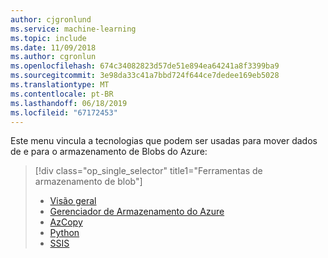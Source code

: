 ```yaml
---
author: cjgronlund
ms.service: machine-learning
ms.topic: include
ms.date: 11/09/2018
ms.author: cgronlun
ms.openlocfilehash: 674c34082823d57de51e894ea64241a8f3399ba9
ms.sourcegitcommit: 3e98da33c41a7bbd724f644ce7dedee169eb5028
ms.translationtype: MT
ms.contentlocale: pt-BR
ms.lasthandoff: 06/18/2019
ms.locfileid: "67172453"
---
```

<!-- Guidance on technologies used to move data to and/or from Azure Blob storage are linked here:
-->
Este menu vincula a tecnologias que podem ser usadas para mover dados de e para o armazenamento de Blobs do Azure:

> [!div class="op_single_selector" title1="Ferramentas de armazenamento de blob"]
> * [Visão geral](../articles/machine-learning/team-data-science-process/move-azure-blob.md)
> * [Gerenciador de Armazenamento do Azure](../articles/machine-learning/team-data-science-process/move-data-to-azure-blob-using-azure-storage-explorer.md)
> * [AzCopy](../articles/machine-learning/team-data-science-process/move-data-to-azure-blob-using-azcopy.md)
> * [Python](../articles/machine-learning/team-data-science-process/move-data-to-azure-blob-using-python.md)
> * [SSIS](../articles/machine-learning/team-data-science-process/move-data-to-azure-blob-using-ssis.md)
> 
> 



